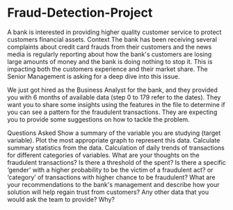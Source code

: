# Fraud-Detection-Project
A bank is interested in providing higher quality customer service to protect customers financial assets.
Context
The bank has been receiving several complaints about credit card frauds from their customers and the news media is regularly reporting about how the bank's customers are losing large amounts of money and the bank is doing nothing to stop it. This is impacting both the customers experience and their market share. The Senior Management is asking for a deep dive into this issue.

We just got hired as the Business Analyst for the bank, and they provided you with 6 months of available data (step 0 to 179 refer to the dates). They want you to share some insights using the features in the file to determine if you can see a pattern for the fraudulent transactions. They are expecting you to provide some suggestions on how to tackle the problem.

Questions Asked
Show a summary of the variable you are studying (target variable). Plot the most appropriate graph to represent this data.
Calculate summary statistics from the data.
Calculation of daily trends of transactions for different categories of variables.
What are your thoughts on the fraudulent transactions? Is there a threshold of the spent? Is there a specific ‘gender’ with a higher probability to be the victim of a fraudulent act? or ‘category’ of transactions with higher chance to be fraudulent?
What are your recommendations to the bank's management and describe how your solution will help regain trust from customers?
Any other data that you would ask the team to provide? Why?
